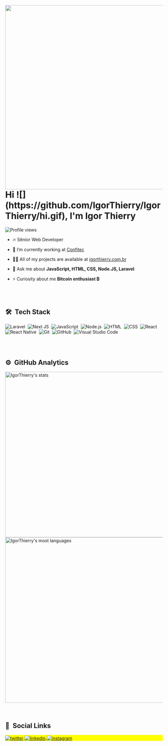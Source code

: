 <img align="right" height="590em" src="https://raw.githubusercontent.com/gist/IgorThierry/c6c22274474e91d885cacb202ffc67a3/raw/185671bee9652cfd25fb8d371689e5e23c689060/github_card.svg"/>
<h1 align="left">Hi ![](https://github.com/IgorThierry/IgorThierry/hi.gif), I'm Igor Thierry</h1>
<p align="left"> <img src="https://komarev.com/ghpvc/?username=IgorThierry&color=yellow" alt="Profile views" /> </p>

- 🔥 Sênior Web Developer

<!-- - 🔭 I'm looking for a new opportunity -->

- 🔭 I’m currently working at [Confitec](https://br.linkedin.com/company/confitec)

- 👨‍💻 All of my projects are available at [igorthierry.com.br](https://igorthierry.com.br)

<!-- - ▶️ I regularly post videos on [youtube.com/igorthierry](https://youtube.com/igorthierry) -->

- 💬 Ask me about **JavaScript, HTML, CSS, Node.JS, Laravel**

- ⚡ Curiosity about me **Bitcoin enthusiast ₿**

<br><br>

## 🛠 &nbsp;Tech Stack

![Laravel](https://img.shields.io/badge/-Laravel-05122A?style=flat&logo=laravel)&nbsp;
![Next JS](https://img.shields.io/badge/-Next-05122A?style=flat&logo=next.js)&nbsp;
![JavaScript](https://img.shields.io/badge/-JavaScript-05122A?style=flat&logo=javascript)&nbsp;
![Node.js](https://img.shields.io/badge/-Node.js-05122A?style=flat&logo=node.js)&nbsp;
![HTML](https://img.shields.io/badge/-HTML-05122A?style=flat&logo=HTML5)&nbsp;
![CSS](https://img.shields.io/badge/-CSS-05122A?style=flat&logo=CSS3&logoColor=1572B6)&nbsp;
![React](https://img.shields.io/badge/-React-05122A?style=flat&logo=react)&nbsp;
![React Native](https://img.shields.io/badge/-React%20Native-05122A?style=flat&logo=react)&nbsp;
![Git](https://img.shields.io/badge/-Git-05122A?style=flat&logo=git)&nbsp;
![GitHub](https://img.shields.io/badge/-GitHub-05122A?style=flat&logo=github)&nbsp;
![Visual Studio Code](https://img.shields.io/badge/-Visual%20Studio%20Code-05122A?style=flat&logo=visual-studio-code&logoColor=007ACC)&nbsp;

<br><br>

## ⚙️ &nbsp;GitHub Analytics

<p align="left">
<img width="530em" src="https://github-readme-stats.vercel.app/api?username=IgorThierry&show_icons=true&theme=vision-friendly-dark" alt="IgorThierry's stats"/>
<img width="530em" src="https://github-readme-stats.vercel.app/api/top-langs/?username=IgorThierry&layout=compact&theme=vision-friendly-dark" alt="IgorThierry's most languages"/>
</p>

<br>

## 📸 &nbsp;Social Links

<p align="left" style="background:yellow">
<a href="https://twitter.com/IgorThierryDev" target="_blank">
  <img align="center" src="https://img.shields.io/badge/-IgorThierryDev-05122A?style=flat&logo=twitter" alt="twitter"/>  
</a>
<a href="https://www.linkedin.com/in/igorthierry" target="_blank">
  <img align="center" src="https://img.shields.io/badge/-igorthierry-05122A?style=flat&logo=linkedin" alt="linkedin"/>
</a>
<a href="https://www.instagram.com/igorthierry.dev/" target="_blank">
 <img align="center" src="https://img.shields.io/badge/-igorthierry.dev-05122A?style=flat&logo=instagram" alt="instagram"/>
</a>
<!-- <a href="https://youtube.com/igorthierry" target="_blank">
 <img align="center" src="https://img.shields.io/badge/-maykbrito-05122A?style=flat&logo=youtube" alt="youtube"/>
</a> -->
</p>

<!-- <img width="500em" src="https://github-readme-twitter-gazf.vercel.app/api?id=IgorThierryDev&layout=wide&show_reply=off&show_retweet=on" /> -->

